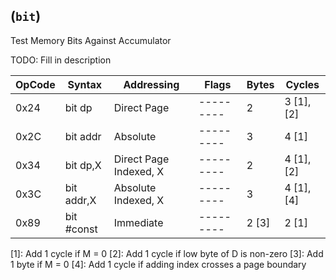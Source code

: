 
## (`bit`)

Test Memory Bits Against Accumulator

TODO: Fill in description

| OpCode | Syntax     | Addressing             | Flags     | Bytes | Cycles     |
|--------|------------|------------------------|-----------|-------|------------|
| 0x24   | bit dp     | Direct Page            | --------- | 2     | 3 [1],[2]  |
| 0x2C   | bit addr   | Absolute               | --------- | 3     | 4 [1]      |
| 0x34   | bit dp,X   | Direct Page Indexed, X | --------- | 2     | 4 [1],[2]  |
| 0x3C   | bit addr,X | Absolute Indexed, X    | --------- | 3     | 4 [1],[4]  |
| 0x89   | bit #const | Immediate              | --------- | 2 [3] | 2 [1]      |

[1]: Add 1 cycle if M = 0
[2]: Add 1 cycle if low byte of D is non-zero
[3]: Add 1 byte if M = 0
[4]: Add 1 cycle if adding index crosses a page boundary
